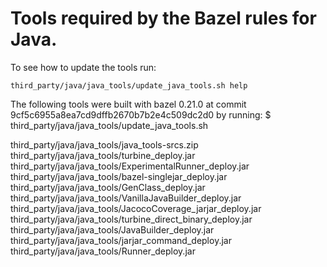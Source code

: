 # Tools required by the Bazel rules for Java.

To see how to update the tools run:

```
third_party/java/java_tools/update_java_tools.sh help
```

The following tools were built with bazel 0.21.0 at commit 9cf5c6955a8ea7cd9dffb2670b7b2e4c509dc2d0 by running:
$ third_party/java/java_tools/update_java_tools.sh

third_party/java/java_tools/java_tools-srcs.zip
third_party/java/java_tools/turbine_deploy.jar
third_party/java/java_tools/ExperimentalRunner_deploy.jar
third_party/java/java_tools/bazel-singlejar_deploy.jar
third_party/java/java_tools/GenClass_deploy.jar
third_party/java/java_tools/VanillaJavaBuilder_deploy.jar
third_party/java/java_tools/JacocoCoverage_jarjar_deploy.jar
third_party/java/java_tools/turbine_direct_binary_deploy.jar
third_party/java/java_tools/JavaBuilder_deploy.jar
third_party/java/java_tools/jarjar_command_deploy.jar
third_party/java/java_tools/Runner_deploy.jar

